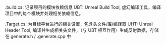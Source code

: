 .build.cs: 记录项目的模块依赖信息
UBT: Unreal Build Tool, 虚幻编译工具，编译项目中的每个模块并处理相关依赖信息。

.Target.cs: 为目标平台进行的相关设置，包含头文件/库/编译器
UHT: Unreal Header Tool, 编译并生成相关头文件，（与 UBT 相互作用）生成反射数据，存储在.generate.h / .generate.cpp 中

